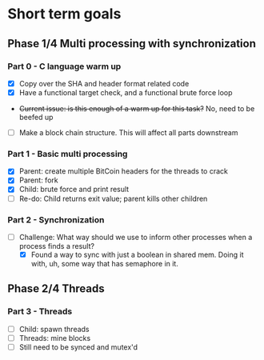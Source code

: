 # Short term goals

## Phase 1/4 Multi processing with synchronization

### Part 0 - C language warm up
- [X] Copy over the SHA and header format related code
- [X] Have a functional target check, and a functional brute force loop
- ~~Current issue: is this enough of a warm up for this task?~~ No, need to be beefed up
- [ ] Make a block chain structure. This will affect all parts downstream

### Part 1 - Basic multi processing
- [X] Parent: create multiple BitCoin headers for the threads to crack
- [X] Parent: fork
- [X] Child: brute force and print result
- [ ] Re-do: Child returns exit value; parent kills other children

### Part 2 - Synchronization
- [ ] Challenge: What way should we use to inform other processes when a process finds a result?
  - [X] Found a way to sync with just a boolean in shared mem. Doing it with, uh, some way that has semaphore in it.

## Phase 2/4 Threads

### Part 3 - Threads
- [ ] Child: spawn threads
- [ ] Threads: mine blocks
- [ ] Still need to be synced and mutex'd